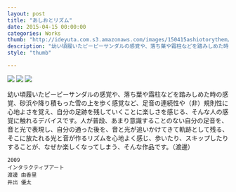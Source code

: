 ```yaml
---
layout: post
title: "あしおとリズム"
date: 2015-04-15 00:00:00
categories: Works
thumb: "http://ideyuta.com.s3.amazonaws.com/images/150415ashiotorythem/main.jpg"
description: "幼い頃履いたピーピーサンダルの感覚や、落ち葉や霜柱などを踏みしめた時の感覚、砂浜や降り積もった雪の上を歩く感覚など、足音の連続性や（非）規則性に心地よさを覚え、自分の足跡を残していくことに楽しさを感じる、そんな人の感覚に触れるデバイスです。"
style: "thumb"

---
```


![](http://ideyuta.com.s3.amazonaws.com/images/150415ashiotorythem/main.jpg)
![](http://ideyuta.com.s3.amazonaws.com/images/150415ashiotorythem/overview01.jpg)
![](http://ideyuta.com.s3.amazonaws.com/images/150415ashiotorythem/overview02.jpg)

幼い頃履いたピーピーサンダルの感覚や、落ち葉や霜柱などを踏みしめた時の感覚、砂浜や降り積もった雪の上を歩く感覚など、足音の連続性や（非）規則性に心地よさを覚え、自分の足跡を残していくことに楽しさを感じる、そんな人の感覚に触れるデバイスです。人が普段、あまり意識することのない自分の足音を、音と光で表現し、自分の通った後を、音と光が追いかけてきて軌跡として残る、そこに放たれる光と音が作るリズムを心地よく感じ、歩いたり、スキップしたりすることが、なぜか楽しくなってしまう、そんな作品です。（渡邊）

```
2009
インタラクティブアート
渡邊 由香里
井出 優太
```
